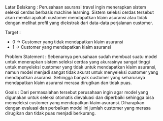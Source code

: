 Latar Belakang :
Perusahaan asuransi travel ingin menerapkan sistem seleksi cerdas berbasis machine learning. Sistem seleksi cerdas tersebut akan menilai apakah customer  mendapatkan klaim asuransi atau tidak dengan melihat profil yang diekstrak dari data-data perjalanan customer.  

Target :
*   0 -> Customer yang tidak mendapatkan klaim asuransi
*   1 -> Customer yang mendapatkan klaim asuransi

Problem Statement :
Sebenarnya perusahaan sudah membuat suatu model untuk menerapkan sistem seleksi cerdas yang akurasinya sangat tinggi untuk menyeleksi customer yang tidak untuk mendapatkan klaim asuransi, namun model menjadi sangat tidak akurat untuk menyeleksi customer yang mendapatkan asuransi. Sehingga banyak customer yang seharusnya mendapatkan klaim asuransi merasa dirugikan dan tidak puas. 

Goals :
Dari permasalahan tersebut perusahaan ingin agar model yang digunakan untuk seleksi otomatis dievaluasi dan diperbaiki sehingga bisa menyeleksi customer yang mendapatkan klaim asuransi. Diharapkan dengan evaluasi dan perbaikan model ini jumlah customer yang merasa dirugikan dan tidak puas menjadi berkurang.
